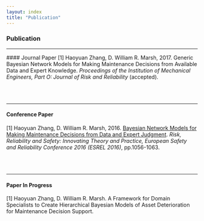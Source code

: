 ```yaml
---
layout: index
title: "Publication"
---
```



### Publication
<hr>
#### Journal Paper
[1] Haoyuan Zhang, D. William R. Marsh, 2017. Generic Bayesian Network Models for Making Maintenance Decisions from Available Data and Expert Knowledge. <i>Proceedings of the Institution of Mechanical Engineers, Part O: Journal of Risk and Reliability</i> (accepted).
</hr>
   
<br> &nbsp;

<hr>

#### Conference Paper
[1] Haoyuan Zhang, D. William R. Marsh, 2016. <a href="https://qmro.qmul.ac.uk/xmlui/bitstream/handle/123456789/13065/Marsh%20Bayesian%20Network%20Models%20for%20Making%202016%20Accepted.pdf?sequence=1">Bayesian Network Models for Making Maintenance Decisions from Data and Expert Judgment</a>. <i> 
Risk, Reliability and Safety: Innovating Theory and Practice, European Safety and Reliability Conference 2016 (ESREL 2016)</i>, pp.1056-1063.
</hr>

   
<br> &nbsp;
<hr>


#### Paper In Progress
[1] Haoyuan Zhang, D. William R. Marsh. A Framework for Domain Specialists to Create Hierarchical Bayesian Models of Asset Deterioration for Maintenance Decision Support.
</hr>
